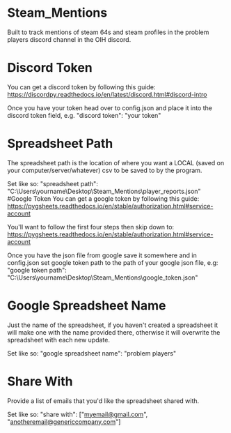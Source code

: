 # Steam_Mentions
Built to track mentions of steam 64s and steam profiles in the problem players discord channel in the OIH discord.

# Discord Token
You can get a discord token by following this guide: https://discordpy.readthedocs.io/en/latest/discord.html#discord-intro

Once you have your token head over to config.json and place it into the discord token field, e.g. "discord token": "your token"

# Spreadsheet Path
The spreadsheet path is the location of where you want a LOCAL (saved on your computer/server/whatever) csv to be saved to by the program.

Set like so: "spreadsheet path": "C:\Users\yourname\Desktop\Steam_Mentions\player_reports.json"
#Google Token
You can get a google token by following this guide: https://pygsheets.readthedocs.io/en/stable/authorization.html#service-account

You'll want to follow the first four steps then skip down to: https://pygsheets.readthedocs.io/en/stable/authorization.html#service-account

Once you have the json file from google save it somewhere and in config.json set google token path to the path of your google json file, e.g: "google token path": "C:\Users\yourname\Desktop\Steam_Mentions\google_token.json"

# Google Spreadsheet Name
Just the name of the spreadsheet, if you haven't created a spreadsheet it will make one with the name provided there, otherwise it will overwrite the spreadsheet with each new update.

Set like so: "google spreadsheet name": "problem players"

# Share With
Provide a list of emails that you'd like the spreadsheet shared with.

Set like so: "share with": ["myemail@gmail.com", "anotheremail@genericcompany.com"]
